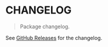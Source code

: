 # CHANGELOG

> Package changelog.

See [GitHub Releases](https://github.com/stdlib-js/stats-base-dists-bernoulli-cdf/releases) for the changelog.